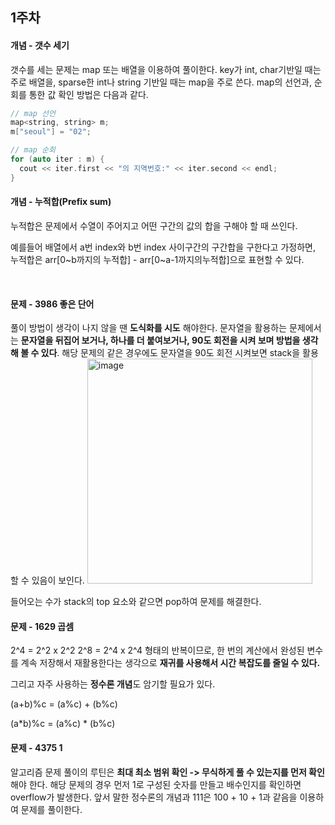 ## 1주차


#### 개념 - 갯수 세기
갯수를 세는 문제는 map 또는 배열을 이용하여 풀이한다.
key가 int, char기반일 때는 주로 배열을, sparse한 int나 string 기반일 때는 map을 주로 쓴다.
map의 선언과, 순회를 통한 값 확인 방법은 다음과 같다.
```c
// map 선언
map<string, string> m;
m["seoul"] = "02";

// map 순회
for (auto iter : m) {
  cout << iter.first << "의 지역번호:" << iter.second << endl;
}
```

#### 개념 - 누적합(Prefix sum)
누적합은 문제에서 수열이 주어지고 어떤 구간의 값의 합을 구해야 할 때 쓰인다. 

예를들어 배열에서 a번 index와 b번 index 사이구간의 구간합을 구한다고 가정하면, 
누적합은 arr\[0\~b까지의 누적합] - arr[0~a-1까지의누적합]으로 표현할 수 있다.

<br/>

#### 문제 - 3986 좋은 단어
풀이 방법이 생각이 나지 않을 땐 **도식화를 시도** 해야한다.
문자열을 활용하는 문제에서는 **문자열을 뒤집어 보거나, 하나를 더 붙여보거나, 90도 회전을 시켜 보며 방법을 생각 해 볼 수 있다**.
해당 문제의 같은 경우에도 문자열을 90도 회전 시켜보면 stack을 활용할 수 있음이 보인다.
<img width="360" alt="image" src="https://user-images.githubusercontent.com/76279010/221346489-b324eeed-ee61-4375-82b1-cb6012629a50.png">

들어오는 수가 stack의 top 요소와 같으면 pop하여 문제를 해결한다.

#### 문제 - 1629 곱셈
2^4 = 2^2 x 2^2
2^8 = 2^4 x 2^4 
형태의 반복이므로, 한 번의 계산에서 완성된 변수를 계속 저장해서 재활용한다는 생각으로 **재귀를 사용해서 시간 복잡도를 줄일 수 있다.**

그리고 자주 사용하는 **정수론 개념**도 암기할 필요가 있다.

(a+b)%c = (a%c) + (b%c)

(a*b)%c = (a%c) * (b%c)


#### 문제 - 4375 1
알고리즘 문제 풀이의 루틴은 **최대 최소 범위 확인 -> 무식하게 풀 수 있는지를 먼저 확인**해야 한다.
해당 문제의 경우 먼저 1로 구성된 숫자를 만들고 배수인지를 확인하면 overflow가 발생한다.
앞서 말한 정수론의 개념과 111은 100 + 10 + 1과 같음을 이용하여 문제를 풀이한다.